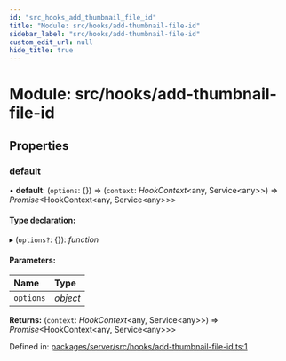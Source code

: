 ```yaml
---
id: "src_hooks_add_thumbnail_file_id"
title: "Module: src/hooks/add-thumbnail-file-id"
sidebar_label: "src/hooks/add-thumbnail-file-id"
custom_edit_url: null
hide_title: true
---
```


# Module: src/hooks/add-thumbnail-file-id

## Properties

### default

• **default**: (`options`: {}) => (`context`: *HookContext*<any, Service<any\>\>) => *Promise*<HookContext<any, Service<any\>\>\>

#### Type declaration:

▸ (`options?`: {}): *function*

#### Parameters:

Name | Type |
:------ | :------ |
`options` | *object* |

**Returns:** (`context`: *HookContext*<any, Service<any\>\>) => *Promise*<HookContext<any, Service<any\>\>\>

Defined in: [packages/server/src/hooks/add-thumbnail-file-id.ts:1](https://github.com/xr3ngine/xr3ngine/blob/7650c2bea/packages/server/src/hooks/add-thumbnail-file-id.ts#L1)
